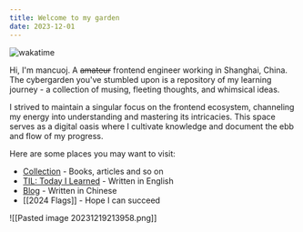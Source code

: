 ```yaml
---
title: Welcome to my garden
date: 2023-12-01
---
```


![wakatime](https://wakatime.com/badge/user/1f8863c0-b6d5-42bf-9121-9a13c0895e48.svg)

Hi, I'm mancuoj. A ~~amateur~~ frontend engineer working in Shanghai, China. The cybergarden you've stumbled upon is a repository of my learning journey - a collection of musing, fleeting thoughts, and whimsical ideas.

I strived to maintain a singular focus on the frontend ecosystem, channeling my energy into understanding and mastering its intricacies. This space serves as a digital oasis where I cultivate knowledge and document the ebb and flow of my progress.

Here are some places you may want to visit:

- [Collection](https://garden.mancuoj.me/collection/) - Books, articles and so on
- [TIL: Today I Learned](https://garden.mancuoj.me/TIL/) - Written in English
- [Blog](https://garden.mancuoj.me/blog/) - Written in Chinese
- [[2024 Flags]] - Hope I can succeed

![[Pasted image 20231219213958.png]]
